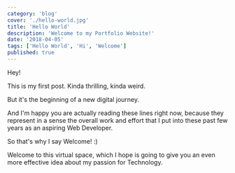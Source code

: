 ```yaml
---
category: 'blog'
cover: './hello-world.jpg'
title: 'Hello World'
description: 'Welcome to my Portfolio Website!'
date: '2018-04-05'
tags: ['Hello World', 'Hi', 'Welcome']
published: true
---
```


Hey!

This is my first post. Kinda thrilling, kinda weird.

But it's the beginning of a new digital journey.

And I'm happy you are actually reading these lines right now, because they represent in a sense the overall work and effort that I put into these past few years as an aspiring Web Developer.

So that's why I say Welcome! :)

Welcome to this virtual space, which I hope is going to give you an even more effective idea about my passion for Technology.
